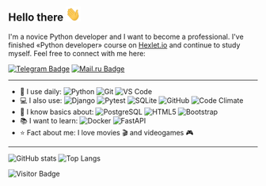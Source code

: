 ## Hello there <img src="https://raw.githubusercontent.com/rezajkee/rezajkee/main/wave.gif" width="30">

I'm a novice Python developer and I want to become a professional. I've finished «Python developer» course on [Hexlet.io](https://hexlet.io) and continue to study myself. Feel free to connect with me here:

[![Telegram Badge](https://img.shields.io/badge/-@rezajkee-26A5E4?style=flat-square&logo=Telegram&logoColor=white&link=https://t.me/rezajkee)](https://t.me/rezajkee)
[![Mail.ru Badge](https://img.shields.io/badge/-rezajkee@mail.ru-005ff9?style=flat-square&logo=Mail.Ru&logoColor=ff9e00&link=mailto:rezajkee@mail.ru)](mailto:rezajkee@mail.ru)

---

- 🚀 I use daily:
  ![Python](https://img.shields.io/badge/-Python-A6AB26?style=flat-square&logo=Python)
  ![Git](https://img.shields.io/badge/-Git-black?style=flat-square&logo=git)
  ![VS Code](https://img.shields.io/badge/-VS%20Code-007ACC?style=flat-square&logo=visual-studio-code)
- 💻 I also use:
  ![Django](https://img.shields.io/badge/-Django-092E20?style=flat-square&logo=Django)
  ![Pytest](https://img.shields.io/badge/-Pytest-DBD321?style=flat-square&logo=Pytest)
  ![SQLite](https://img.shields.io/badge/-SQLite-003B57?style=flat-square&logo=sqlite)
  ![GitHub](https://img.shields.io/badge/-GitHub-181717?style=flat-square&logo=github)
  ![Code Climate](https://img.shields.io/badge/-Code%20Climate-000000?style=flat-square&logo=codeclimate)
- 🤔 I know basics about:
  ![PostgreSQL](https://img.shields.io/badge/-PostgreSQL-E07358?style=flat-square&logo=postgresql)
  ![HTML5](https://img.shields.io/badge/-HTML5-103FE3?style=flat-square&logo=html5&logoColor=white)
  ![Bootstrap](https://img.shields.io/badge/-Bootstrap-40B35A?style=flat-square&logo=bootstrap)
- 📚 I want to learn:
  ![Docker](https://img.shields.io/badge/-Docker-ED403B?style=flat-square&logo=Docker)
  ![FastAPI](https://img.shields.io/badge/-FastAPI-960F8A?style=flat-square&logo=FastAPI)
- ⭐ Fact about me: I love movies 🎬 and videogames 🎮

---

![GitHub stats](https://github-readme-stats.vercel.app/api?username=rezajkee&count_private=true)
![Top Langs](https://github-readme-stats.vercel.app/api/top-langs/?username=rezajkee&layout=compact&exclude_repo=carzone)

![Visitor Badge](https://visitor-badge.laobi.icu/badge?page_id=rezajkee.rezajkee)
